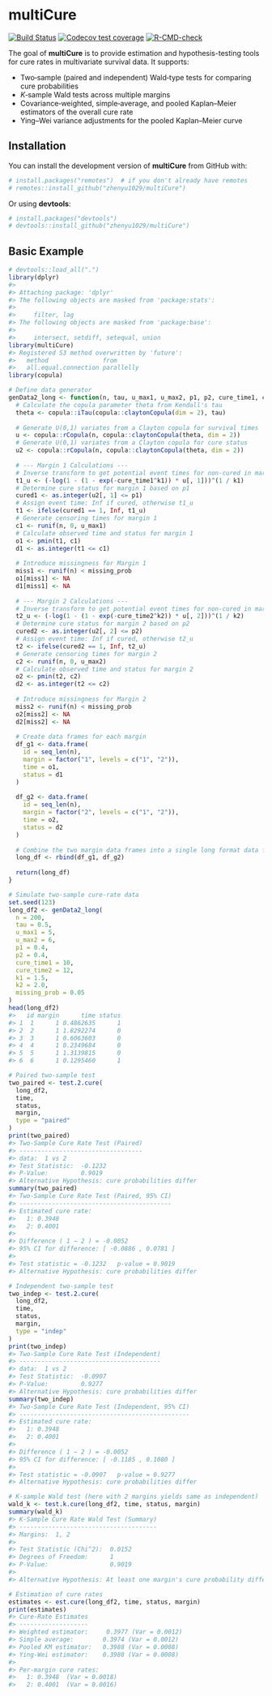 
<!-- README.md is generated from README.Rmd. Please edit that file -->

# multiCure

[![Build
Status](https://github.com/zhenyu1029/multiCure/workflows/R-CMD-check/badge.svg)](https://github.com/zhenyu1029/multiCure/actions)
[![Codecov test
coverage](https://codecov.io/gh/zhenyu1029/multiCure/branch/main/graph/badge.svg)](https://codecov.io/gh/zhenyu1029/multiCure?branch=main)
[![R-CMD-check](https://github.com/zhenyu1029/multiCure/actions/workflows/R-CMD-check.yaml/badge.svg)](https://github.com/zhenyu1029/multiCure/actions/workflows/R-CMD-check.yaml)

The goal of **multiCure** is to provide estimation and
hypothesis-testing tools for cure rates in multivariate survival data.
It supports:

- Two‐sample (paired and independent) Wald‐type tests for comparing cure
  probabilities  
- $K$‐sample Wald tests across multiple margins  
- Covariance‐weighted, simple‐average, and pooled Kaplan–Meier
  estimators of the overall cure rate  
- Ying–Wei variance adjustments for the pooled Kaplan–Meier curve

## Installation

You can install the development version of **multiCure** from GitHub
with:

``` r
# install.packages("remotes")  # if you don't already have remotes
# remotes::install_github("zhenyu1029/multiCure")
```

Or using **devtools**:

``` r
# install.packages("devtools")
# devtools::install_github("zhenyu1029/multiCure")
```

## Basic Example

``` r
# devtools::load_all(".")
library(dplyr)
#> 
#> Attaching package: 'dplyr'
#> The following objects are masked from 'package:stats':
#> 
#>     filter, lag
#> The following objects are masked from 'package:base':
#> 
#>     intersect, setdiff, setequal, union
library(multiCure)
#> Registered S3 method overwritten by 'future':
#>   method               from      
#>   all.equal.connection parallelly
library(copula)

# Define data generator
genData2_long <- function(n, tau, u_max1, u_max2, p1, p2, cure_time1, cure_time2, k1, k2, missing_prob = 0.1) {
  # Calculate the copula parameter theta from Kendall's tau
  theta <- copula::iTau(copula::claytonCopula(dim = 2), tau)
  
  # Generate U(0,1) variates from a Clayton copula for survival times
  u <- copula::rCopula(n, copula::claytonCopula(theta, dim = 2))
  # Generate U(0,1) variates from a Clayton copula for cure status
  u2 <- copula::rCopula(n, copula::claytonCopula(theta, dim = 2))
  
  # --- Margin 1 Calculations ---
  # Inverse transform to get potential event times for non-cured in margin 1
  t1_u <- (-log(1 - (1 - exp(-cure_time1^k1)) * u[, 1]))^(1 / k1)
  # Determine cure status for margin 1 based on p1
  cured1 <- as.integer(u2[, 1] <= p1)
  # Assign event time: Inf if cured, otherwise t1_u
  t1 <- ifelse(cured1 == 1, Inf, t1_u)
  # Generate censoring times for margin 1
  c1 <- runif(n, 0, u_max1)
  # Calculate observed time and status for margin 1
  o1 <- pmin(t1, c1)
  d1 <- as.integer(t1 <= c1)
  
  # Introduce missingness for Margin 1
  miss1 <- runif(n) < missing_prob
  o1[miss1] <- NA
  d1[miss1] <- NA
  
  # --- Margin 2 Calculations ---
  # Inverse transform to get potential event times for non-cured in margin 2
  t2_u <- (-log(1 - (1 - exp(-cure_time2^k2)) * u[, 2]))^(1 / k2)
  # Determine cure status for margin 2 based on p2
  cured2 <- as.integer(u2[, 2] <= p2)
  # Assign event time: Inf if cured, otherwise t2_u
  t2 <- ifelse(cured2 == 1, Inf, t2_u)
  # Generate censoring times for margin 2
  c2 <- runif(n, 0, u_max2)
  # Calculate observed time and status for margin 2
  o2 <- pmin(t2, c2)
  d2 <- as.integer(t2 <= c2)
  
  # Introduce missingness for Margin 2
  miss2 <- runif(n) < missing_prob
  o2[miss2] <- NA
  d2[miss2] <- NA
  
  # Create data frames for each margin
  df_g1 <- data.frame(
    id = seq_len(n),
    margin = factor("1", levels = c("1", "2")),
    time = o1,
    status = d1
  )
  
  df_g2 <- data.frame(
    id = seq_len(n),
    margin = factor("2", levels = c("1", "2")),
    time = o2,
    status = d2
  )
  
  # Combine the two margin data frames into a single long format data frame
  long_df <- rbind(df_g1, df_g2)
  
  return(long_df)
}

# Simulate two‐sample cure‐rate data
set.seed(123)
long_df2 <- genData2_long(
  n = 200,
  tau = 0.5,
  u_max1 = 5,
  u_max2 = 6,
  p1 = 0.4,
  p2 = 0.4,
  cure_time1 = 10,
  cure_time2 = 12,
  k1 = 1.5,
  k2 = 2.0,
  missing_prob = 0.05
)
head(long_df2)
#>   id margin      time status
#> 1  1      1 0.4862635      1
#> 2  2      1 1.8292274      0
#> 3  3      1 0.6063603      0
#> 4  4      1 0.2349684      0
#> 5  5      1 1.3139815      0
#> 6  6      1 0.1295460      1

# Paired two‐sample test
two_paired <- test.2.cure(
  long_df2,
  time,
  status,
  margin,
  type = "paired"
)
print(two_paired)
#> Two-Sample Cure Rate Test (Paired) 
#> ----------------------------------
#> data:  1 vs 2
#> Test Statistic:  -0.1232
#> P-Value:         0.9019
#> Alternative Hypothesis: cure probabilities differ
summary(two_paired)
#> Two-Sample Cure Rate Test (Paired, 95% CI) 
#> ------------------------------------------
#> Estimated cure rate:
#>   1: 0.3948
#>   2: 0.4001
#> 
#> Difference ( 1 − 2 ) = -0.0052
#> 95% CI for difference: [ -0.0886 , 0.0781 ]
#> 
#> Test statistic = -0.1232   p-value = 0.9019
#> Alternative Hypothesis: cure probabilities differ

# Independent two‐sample test
two_indep <- test.2.cure(
  long_df2,
  time,
  status,
  margin,
  type = "indep"
)
print(two_indep)
#> Two-Sample Cure Rate Test (Independent) 
#> ---------------------------------------
#> data:  1 vs 2
#> Test Statistic:  -0.0907
#> P-Value:         0.9277
#> Alternative Hypothesis: cure probabilities differ
summary(two_indep)
#> Two-Sample Cure Rate Test (Independent, 95% CI) 
#> -----------------------------------------------
#> Estimated cure rate:
#>   1: 0.3948
#>   2: 0.4001
#> 
#> Difference ( 1 − 2 ) = -0.0052
#> 95% CI for difference: [ -0.1185 , 0.1080 ]
#> 
#> Test statistic = -0.0907   p-value = 0.9277
#> Alternative Hypothesis: cure probabilities differ

# K‐sample Wald test (here with 2 margins yields same as independent)
wald_k <- test.k.cure(long_df2, time, status, margin)
summary(wald_k)
#> K-Sample Cure Rate Wald Test (Summary) 
#> --------------------------------------
#> Margins:  1, 2 
#> 
#> Test Statistic (Chi^2):  0.0152
#> Degrees of Freedom:      1
#> P-Value:                 0.9019
#> 
#> Alternative Hypothesis: At least one margin's cure probability differs.

# Estimation of cure rates
estimates <- est.cure(long_df2, time, status, margin)
print(estimates)
#> Cure-Rate Estimates 
#> -------------------
#> Weighted estimator:     0.3977 (Var = 0.0012)
#> Simple average:        0.3974 (Var = 0.0012)
#> Pooled KM estimator:   0.3988 (Var = 0.0008)
#> Ying-Wei estimator:    0.3988 (Var = 0.0008)
#> 
#> Per-margin cure rates:
#>   1: 0.3948  (Var = 0.0018)
#>   2: 0.4001  (Var = 0.0016)
```
